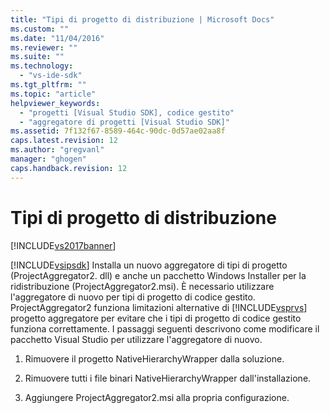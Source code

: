 ```yaml
---
title: "Tipi di progetto di distribuzione | Microsoft Docs"
ms.custom: ""
ms.date: "11/04/2016"
ms.reviewer: ""
ms.suite: ""
ms.technology: 
  - "vs-ide-sdk"
ms.tgt_pltfrm: ""
ms.topic: "article"
helpviewer_keywords: 
  - "progetti [Visual Studio SDK], codice gestito"
  - "aggregatore di progetti [Visual Studio SDK]"
ms.assetid: 7f132f67-8589-464c-90dc-0d57ae02aa8f
caps.latest.revision: 12
ms.author: "gregvanl"
manager: "ghogen"
caps.handback.revision: 12
---
```

# Tipi di progetto di distribuzione
[!INCLUDE[vs2017banner](../../code-quality/includes/vs2017banner.md)]

[!INCLUDE[vsipsdk](../../extensibility/includes/vsipsdk_md.md)] Installa un nuovo aggregatore di tipi di progetto \(ProjectAggregator2. dll\) e anche un pacchetto Windows Installer per la ridistribuzione \(ProjectAggregator2.msi\). È necessario utilizzare l'aggregatore di nuovo per tipi di progetto di codice gestito. ProjectAggregator2 funziona limitazioni alternative di [!INCLUDE[vsprvs](../../code-quality/includes/vsprvs_md.md)] progetto aggregatore per evitare che i tipi di progetto di codice gestito funziona correttamente. I passaggi seguenti descrivono come modificare il pacchetto Visual Studio per utilizzare l'aggregatore di nuovo.  
  
1.  Rimuovere il progetto NativeHierarchyWrapper dalla soluzione.  
  
2.  Rimuovere tutti i file binari NativeHierarchyWrapper dall'installazione.  
  
3.  Aggiungere ProjectAggregator2.msi alla propria configurazione.